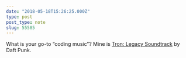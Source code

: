```yaml
---
date: "2018-05-18T15:26:25.000Z"
type: post 
post_type: note
slug: 55585
---
```

What is your go-to “coding music”?  Mine is  [Tron: Legacy Soundtrack](https://open.spotify.com/user/brandontreb/playlist/2S5noaTNIvRlXw9uiHHIC2?si=d_q-zjf8TROtfYJzxiJ8WQ) by Daft Punk.

